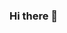 ### Hi there 👋

<!--
**Wuestling/Wuestling** is a ✨ _special_ ✨ repository because its `README.md` (this file) appears on your GitHub profile

- 🔭 I’m currently working on my blog homelabtopia.com
- 🌱 I’m currently learning Python & Kubernetes
- ⚡ Fun fact: Full time nerd
-->
